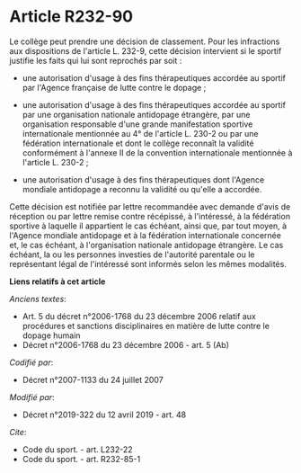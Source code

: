 # Article R232-90

Le collège peut prendre une décision de classement. Pour les infractions aux dispositions de l'article L. 232-9, cette
décision intervient si le sportif justifie les faits qui lui sont reprochés par soit :

- une autorisation d'usage à des fins thérapeutiques accordée au sportif par l'Agence française de lutte contre le dopage ;

- une autorisation d'usage à des fins thérapeutiques accordée au sportif par une organisation nationale antidopage étrangère,
par une organisation responsable d'une grande manifestation sportive internationale mentionnée au 4° de l'article L. 230-2 ou
par une fédération internationale et dont le collège reconnaît la validité conformément à l'annexe II de la convention
internationale mentionnée à l'article L. 230-2 ;

- une autorisation d'usage à des fins thérapeutiques dont l'Agence mondiale antidopage a reconnu la validité ou qu'elle a
accordée.

Cette décision est notifiée par lettre recommandée avec demande d'avis de réception ou par lettre remise contre récépissé, à
l'intéressé, à la fédération sportive à laquelle il appartient le cas échéant, ainsi que, par tout moyen, à l'Agence mondiale
antidopage et à la fédération internationale concernée et, le cas échéant, à l'organisation nationale antidopage étrangère.
Le cas échéant, la ou les personnes investies de l'autorité parentale ou le représentant légal de l'intéressé sont informés
selon les mêmes modalités.

**Liens relatifs à cet article**

_Anciens textes_:

  - Art. 5 du décret n°2006-1768 du 23 décembre 2006 relatif aux procédures et sanctions disciplinaires en matière de lutte contre le dopage humain
  - Décret n°2006-1768 du 23 décembre 2006 - art. 5 (Ab)

_Codifié par_:

  - Décret n°2007-1133 du 24 juillet 2007

_Modifié par_:

  - Décret n°2019-322 du 12 avril 2019 - art. 48

_Cite_:

  - Code du sport. - art. L232-22
  - Code du sport. - art. R232-85-1
